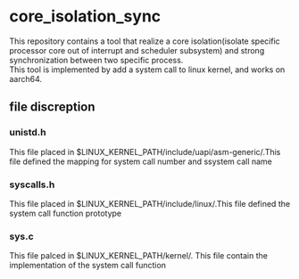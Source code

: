 # core_isolation_sync
This repository contains a tool that realize a core isolation(isolate specific processor core out of interrupt and scheduler subsystem) and strong synchronization between two specific process.    
This tool is implemented by add a system call to linux kernel, and works on aarch64.
## file discreption

### unistd.h
This file placed in $LINUX_KERNEL_PATH/include/uapi/asm-generic/.This file defined the mapping for system call number and ssystem call name 
### syscalls.h
This file placed in $LINUX_KERNEL_PATH/include/linux/.This file defined the system call function prototype 
### sys.c
This file palced in $LINUX_KERNEL_PATH/kernel/. This file contain the implementation of the system call function
